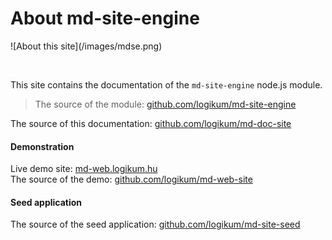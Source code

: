 <!-- ======================================================================
--- Search engine
title:          About
keywords:       about this site
description:    About this site.
--- Menu system
order:          100
text:           About
hidden:         false
umbel:          false
--- Page properties
id:             
document:       
layout:         
---$-left:         
searchable:     true
======================================================================= -->

# About md-site-engine

<div class="text-center">
![About this site](/images/mdse.png)
</div>

<p>&nbsp;</p>

This site contains the documentation of the `md-site-engine` node.js module.

> The source of the module: [github.com/logikum/md-site-engine](https://github.com/logikum/md-site-engine "|")

The source of this documentation: [github.com/logikum/md-doc-site](https://github.com/logikum/md-doc-site "|")

#### Demonstration

Live demo site: [md-web.logikum.hu](https://md-web.logikum.hu "|")  
The source of the demo: [github.com/logikum/md-web-site](https://github.com/logikum/md-web-site "|")

#### Seed application

The source of the seed application: [github.com/logikum/md-site-seed](https://github.com/logikum/md-site-seed "|")
